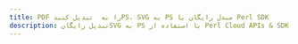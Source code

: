 ---title: PDF را به  تبدیل کنیدPS، SVG به PS مبدل رایگان یا Perl SDKdescription: تبدیل رایگانSVG به PS با استفاده از Perl Cloud APIs & SDK همچنین اسناد PDF را در Cloud ایجاد، ویرایش و رندر کنید.---